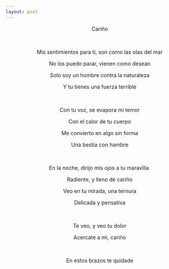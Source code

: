 ```yaml
---
layout: post
---
```

<p align="CENTER" style="margin-bottom: 0in;">Cariño</p>
<p align="CENTER" style="margin-bottom: 0in;">
  <br>
</p>
<p align="CENTER" style="margin-bottom: 0in;">Mis sentimientos para ti, son como las olas del mar</p>
<p align="CENTER" style="margin-bottom: 0in;">No los puedo parar, vienen como desean</p>
<p align="CENTER" style="margin-bottom: 0in;">Solo soy un hombre contra la naturaleza</p>
<p align="CENTER" style="margin-bottom: 0in;">Y tu tienes una fuerza terrible</p>
<p align="CENTER" style="margin-bottom: 0in;">
  <br>
</p>
<p align="CENTER" style="margin-bottom: 0in;">Con tu voz, se evapora mi temor</p>
<p align="CENTER" style="margin-bottom: 0in;">Con el calor de tu cuerpo</p>
<p align="CENTER" style="margin-bottom: 0in;">Me convierto en algo sin forma</p>
<p align="CENTER" style="margin-bottom: 0in;">Una bestia con hambre</p>
<p align="CENTER" style="margin-bottom: 0in;">
  <br>
</p>
<p align="CENTER" style="margin-bottom: 0in;">En la noche, dirijo mis ojos a tu maravilla&nbsp;</p>
<p align="CENTER" style="margin-bottom: 0in;">Radiente, y lleno de cariño</p>
<p align="CENTER" style="margin-bottom: 0in;">Veo en tu mirada, una ternura</p>
<p align="CENTER" style="margin-bottom: 0in;">Delicada y pensativa</p>
<p align="CENTER" style="margin-bottom: 0in;">
  <br>
</p>
<p align="CENTER" style="margin-bottom: 0in;">Te veo, y veo tu dolor</p>
<p align="CENTER" style="margin-bottom: 0in;">Acercate a mi, cariño</p>
<p align="CENTER" style="margin-bottom: 0in;">
  <br>
</p>
<p align="CENTER" style="margin-bottom: 0in;">En estos brazos te quidade</p>